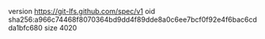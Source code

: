version https://git-lfs.github.com/spec/v1
oid sha256:a966c74468f8070364bd9dd4f89dde8a0c6ee7bcf0f92e4f6bac6cdda1bfc680
size 4020
